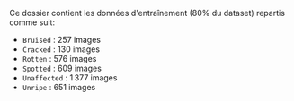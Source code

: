 Ce dossier contient les données d'entraînement (80% du dataset) repartis comme suit:
  - `Bruised` : 257 images
  - `Cracked` : 130 images
  - `Rotten` : 576 images
  - `Spotted` : 609 images
  - `Unaffected` : 1 377 images
  - `Unripe` : 651 images
